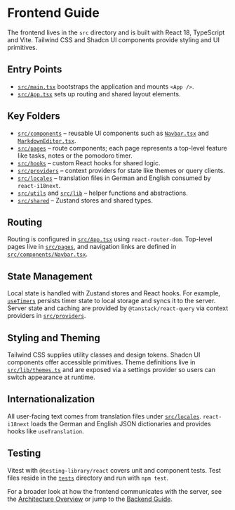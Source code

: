 # Frontend Guide

The frontend lives in the `src` directory and is built with React 18, TypeScript and Vite. Tailwind CSS and Shadcn UI components provide styling and UI primitives.

## Entry Points

- [`src/main.tsx`](../src/main.tsx) bootstraps the application and mounts `<App />`.
- [`src/App.tsx`](../src/App.tsx) sets up routing and shared layout elements.

## Key Folders

- [`src/components`](../src/components) – reusable UI components such as [`Navbar.tsx`](../src/components/Navbar.tsx) and [`MarkdownEditor.tsx`](../src/components/MarkdownEditor.tsx).
- [`src/pages`](../src/pages) – route components; each page represents a top-level feature like tasks, notes or the pomodoro timer.
- [`src/hooks`](../src/hooks) – custom React hooks for shared logic.
- [`src/providers`](../src/providers) – context providers for state like themes or query clients.
- [`src/locales`](../src/locales) – translation files in German and English consumed by `react-i18next`.
- [`src/utils`](../src/utils) and [`src/lib`](../src/lib) – helper functions and abstractions.
- [`src/shared`](../src/shared) – Zustand stores and shared types.

## Routing

Routing is configured in [`src/App.tsx`](../src/App.tsx) using `react-router-dom`.
Top-level pages live in [`src/pages`](../src/pages), and navigation links are
defined in [`src/components/Navbar.tsx`](../src/components/Navbar.tsx).

## State Management

Local state is handled with Zustand stores and React hooks. For example,
[`useTimers`](../src/hooks/useTimers.tsx) persists timer state to local storage
and syncs it to the server.
Server state and caching are provided by `@tanstack/react-query` via context
providers in [`src/providers`](../src/providers).

## Styling and Theming

Tailwind CSS supplies utility classes and design tokens. Shadcn UI components
offer accessible primitives. Theme definitions live in
[`src/lib/themes.ts`](../src/lib/themes.ts) and are exposed via a settings
provider so users can switch appearance at runtime.

## Internationalization

All user-facing text comes from translation files under
[`src/locales`](../src/locales). `react-i18next` loads the German and English
JSON dictionaries and provides hooks like `useTranslation`.

## Testing

Vitest with `@testing-library/react` covers unit and component tests. Test files
reside in the [`tests`](../tests) directory and run with `npm test`.

For a broader look at how the frontend communicates with the server, see the
[Architecture Overview](architecture.md) or jump to the [Backend Guide](backend.md).
